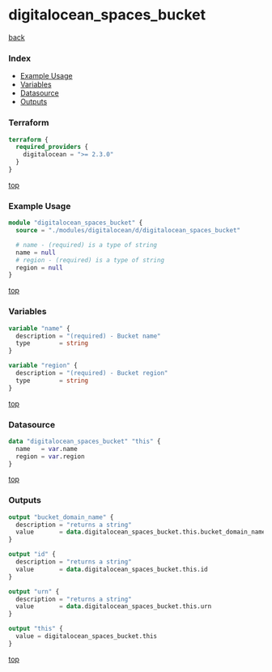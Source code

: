 # digitalocean_spaces_bucket

[back](../digitalocean.md)

### Index

- [Example Usage](#example-usage)
- [Variables](#variables)
- [Datasource](#datasource)
- [Outputs](#outputs)

### Terraform

```terraform
terraform {
  required_providers {
    digitalocean = ">= 2.3.0"
  }
}
```

[top](#index)

### Example Usage

```terraform
module "digitalocean_spaces_bucket" {
  source = "./modules/digitalocean/d/digitalocean_spaces_bucket"

  # name - (required) is a type of string
  name = null
  # region - (required) is a type of string
  region = null
}
```

[top](#index)

### Variables

```terraform
variable "name" {
  description = "(required) - Bucket name"
  type        = string
}

variable "region" {
  description = "(required) - Bucket region"
  type        = string
}
```

[top](#index)

### Datasource

```terraform
data "digitalocean_spaces_bucket" "this" {
  name   = var.name
  region = var.region
}
```

[top](#index)

### Outputs

```terraform
output "bucket_domain_name" {
  description = "returns a string"
  value       = data.digitalocean_spaces_bucket.this.bucket_domain_name
}

output "id" {
  description = "returns a string"
  value       = data.digitalocean_spaces_bucket.this.id
}

output "urn" {
  description = "returns a string"
  value       = data.digitalocean_spaces_bucket.this.urn
}

output "this" {
  value = digitalocean_spaces_bucket.this
}
```

[top](#index)
